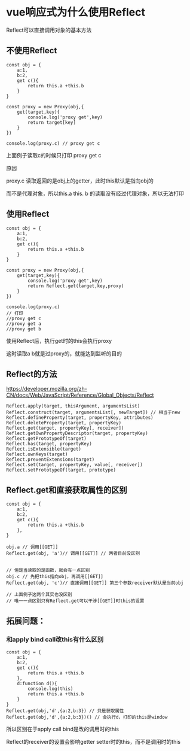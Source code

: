 # vue响应式为什么使用Reflect

Reflect可以直接调用对象的基本方法

## 不使用Reflect

```
const obj = {
    a:1,
    b:2,
    get c(){
        return this.a +this.b
    }
}

const proxy = new Proxy(obj,{
    get(target,key){
		console.log('proxy get',key)
		return target[key]
    }
})

console.log(proxy.c) // proxy get c
```

上面例子读取c的时候只打印 proxy get c

原因

proxy.c 读取返回的是obj上的getter，此时this默认是指向obj的

而不是代理对象，所以this.a this. b 的读取没有经过代理对象，所以无法打印



## 使用Reflect

```
const obj = {
    a:1,
    b:2,
    get c(){
        return this.a +this.b
    }
}

const proxy = new Proxy(obj,{
    get(target,key){
		console.log('proxy get',key)
		return Reflect.get(target,key,proxy)
    }
})

console.log(proxy.c)
// 打印
//proxy get c
//proxy get a
//proxy get b
```

使用Reflect后，执行get时的this会执行proxy

这时读取a b就是过proxy的，就能达到监听的目的



## Reflect的方法

https://developer.mozilla.org/zh-CN/docs/Web/JavaScript/Reference/Global_Objects/Reflect

```
Reflect.apply(target, thisArgument, argumentsList)
Reflect.construct(target, argumentsList[, newTarget]) // 相当于new
Reflect.defineProperty(target, propertyKey, attributes)
Reflect.deleteProperty(target, propertyKey)
Reflect.get(target, propertyKey[, receiver])
Reflect.getOwnPropertyDescriptor(target, propertyKey)
Reflect.getPrototypeOf(target)
Reflect.has(target, propertyKey)
Reflect.isExtensible(target)
Reflect.ownKeys(target)
Reflect.preventExtensions(target)
Reflect.set(target, propertyKey, value[, receiver])
Reflect.setPrototypeOf(target, prototype)
```

## Reflect.get和直接获取属性的区别

```
const obj = {
    a:1,
    b:2,
    get c(){
        return this.a +this.b
    },
}

obj.a // 调用[[GET]]
Reflect.get(obj, 'a')// 调用[[GET]] // 两者目前没区别


// 但是当读取的是函数，就会有一点区别
obj.c // 先把this指向obj，再调用[[GET]]
Reflect.get(obj, 'c')// 直接调用[[GET]] 第三个参数receiver默认是当前obj

// 上面例子这两个其实也没区别
// 唯一一点区别只有Reflect.get可以干涉[[GET]]时this的设置

```





## 拓展问题：

### 和apply bind call改this有什么区别

```
const obj = {
    a:1,
    b:2,
    get c(){
        return this.a +this.b
    },
    d:function d(){
   		console.log(this)
    	return this.a +this.b
    }
}
Reflect.get(obj,'d',{a:2,b:3}) // 只是获取属性
Reflect.get(obj,'d',{a:2,b:3})() // 会执行d，打印的this是window
```

所以区别在于apply call bind是改的调用时的this

Reflect的receiver的设置会影响getter setter时的this，而不是调用时的this

